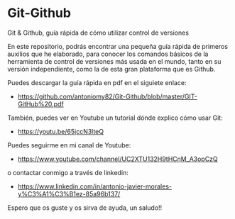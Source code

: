 # Git-Github
Git &amp; Github, guía rápida de cómo utilizar control de versiones

En este repositorio, podrás encontrar una pequeña guía rápida de primeros auxilios que he elaborado, para conocer los comandos básicos de la herramienta de control de versiones más usada en el mundo, tanto en su versión independiente, como la de esta gran plataforma que es Github.

Puedes descargar la guía rápida en pdf en el siguiete enlace:
- https://github.com/antoniomy82/Git-Github/blob/master/GIT-GitHub%20.pdf

También, puedes ver en Youtube un tutorial dónde explico cómo usar Git:
- https://youtu.be/65jccN3lteQ

Puedes seguirme en mi canal de Youtube:
- https://www.youtube.com/channel/UC2XTU132H9tHCnM_A3opCzQ

o contactar conmigo a través de linkedin:
- https://www.linkedin.com/in/antonio-javier-morales-y%C3%A1%C3%B1ez-85a96b137/

Espero que os guste y os sirva de ayuda, un saludo!!

